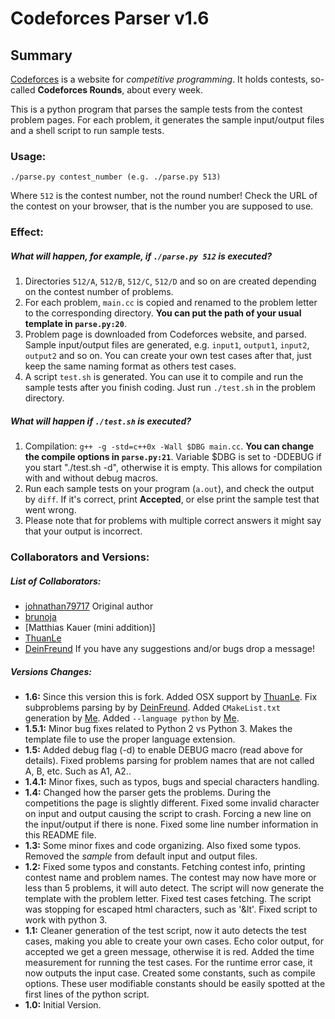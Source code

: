 Codeforces Parser v1.6
=================

Summary
-------

[Codeforces](http://codeforces.com/) is a website for _competitive programming_. It holds contests, so-called **Codeforces Rounds**, about every week.

This is a python program that parses the sample tests from the contest problem pages. For each problem, it generates the sample input/output files and a shell script to run sample tests.

### Usage:
`./parse.py contest_number (e.g. ./parse.py 513)`

Where `512` is the contest number, not the round number! Check the URL of the contest on your browser, that is the number you are supposed to use.

### Effect:

##### What will happen, for example, if `./parse.py 512` is executed?

1. Directories `512/A`, `512/B`, `512/C`, `512/D` and so on are created depending on the contest number of problems.
2. For each problem, `main.cc` is copied and renamed to the problem letter to the corresponding directory. **You can put the path of your usual template in `parse.py:20`**.
3. Problem page is downloaded from Codeforces website, and parsed. Sample input/output files are generated, e.g. `input1`, `output1`, `input2`, `output2` and so on. You can create your own test cases after that, just keep the same naming format as others test cases.
4. A script `test.sh` is generated. You can use it to compile and run the sample tests after you finish coding. Just run `./test.sh` in the problem directory.

##### What will happen if `./test.sh` is executed?

1. Compilation: `g++ -g -std=c++0x -Wall $DBG main.cc`. **You can change the compile options in `parse.py:21`**. Variable $DBG is set to -DDEBUG if you start "./test.sh -d", otherwise it is empty. This allows for compilation with and without debug macros.
2. Run each sample tests on your program (`a.out`), and check the output by `diff`. If it's correct, print **Accepted**, or else print the sample test that went wrong.
3. Please note that for problems with multiple correct answers it might say that your output is incorrect.

### Collaborators and Versions:

##### List of Collaborators:
+ [johnathan79717](http://codeforces.com/profile/johnathan79717) Original author
+ [brunoja](http://codeforces.com/profile/brunoja)
+ [Matthias Kauer (mini addition)]
+ [ThuanLe](https://github.com/ldt116)
+ [DeinFreund](https://github.com/DeinFreund)
If you have any suggestions and/or bugs drop a message!

##### Versions Changes:
+ **1.6:**
Since this version this is fork.
Added OSX support by [ThuanLe](https://github.com/ldt116).
Fix subproblems parsing by by [DeinFreund](https://github.com/DeinFreund).
Added `CMakeList.txt` generation by [Me](https://github.com/siriusfreak).
Added `--language python` by [Me](https://github.com/siriusfreak).
+ **1.5.1:**
Minor bug fixes related to Python 2 vs Python 3.
Makes the template file to use the proper language extension.
+ **1.5:**
Added debug flag (-d) to enable DEBUG macro (read above for details).
Fixed problems parsing for problem names that are not called A, B, etc. Such as A1, A2..
+ **1.4.1:**
Minor fixes, such as typos, bugs and special characters handling.
+ **1.4:**
Changed how the parser gets the problems. During the competitions the page is slightly different.
Fixed some invalid character on input and output causing the script to crash.
Forcing a new line on the input/output if there is none.
Fixed some line number information in this README file.
+ **1.3:**
Some minor fixes and code organizing. Also fixed some typos.
Removed the _sample_ from default input and output files.
+ **1.2:**
Fixed some typos and constants. 
Fetching contest info, printing contest name and problem names. 
The contest may now have more or less than 5 problems, it will auto detect.
The script will now generate the template with the problem letter.
Fixed test cases fetching. The script was stopping for escaped html characters, such as '&lt'.
Fixed script to work with python 3.
+ **1.1:**
Cleaner generation of the test script, now it auto detects the test cases, making you able to create your own cases.
Echo color output, for accepted we get a green message, otherwise it is red.
Added the time measurement for running the test cases.
For the runtime error case, it now outputs the input case.
Created some constants, such as compile options. These user modifiable constants should be easily spotted at the first lines of the python script.
+ **1.0:** Initial Version.